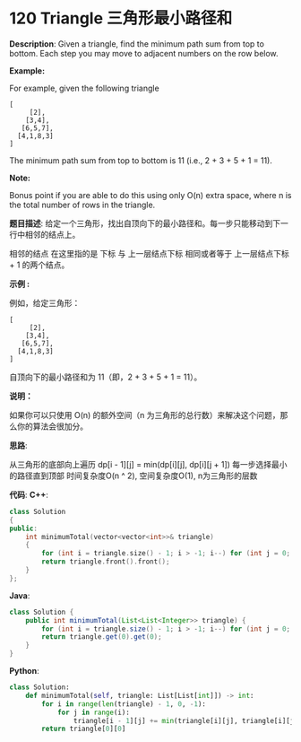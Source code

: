 # 120 Triangle 三角形最小路径和

__Description__:
Given a triangle, find the minimum path sum from top to bottom. Each step you may move to adjacent numbers on the row below.

__Example:__

For example, given the following triangle

```text
[
     [2],
    [3,4],
   [6,5,7],
  [4,1,8,3]
]
```

The minimum path sum from top to bottom is 11 (i.e., 2 + 3 + 5 + 1 = 11).

__Note:__

Bonus point if you are able to do this using only O(n) extra space, where n is the total number of rows in the triangle.

__题目描述__:
给定一个三角形，找出自顶向下的最小路径和。每一步只能移动到下一行中相邻的结点上。

相邻的结点 在这里指的是 下标 与 上一层结点下标 相同或者等于 上一层结点下标 + 1 的两个结点。

__示例 :__

例如，给定三角形：

```text
[
     [2],
    [3,4],
   [6,5,7],
  [4,1,8,3]
]
```

自顶向下的最小路径和为 11（即，2 + 3 + 5 + 1 = 11）。

__说明：__

如果你可以只使用 O(n) 的额外空间（n 为三角形的总行数）来解决这个问题，那么你的算法会很加分。

__思路__:

从三角形的底部向上遍历
dp[i - 1][j] = min(dp[i][j], dp[i][j + 1])
每一步选择最小的路径直到顶部
时间复杂度O(n ^ 2), 空间复杂度O(1), n为三角形的层数

__代码__:
__C++__:

```C++
class Solution 
{
public:
    int minimumTotal(vector<vector<int>>& triangle) 
    {
        for (int i = triangle.size() - 1; i > -1; i--) for (int j = 0; j < i; j++) triangle[i - 1][j] += min(triangle[i][j], triangle[i][j + 1]);
        return triangle.front().front();
    }
};
```

__Java__:

```Java
class Solution {
    public int minimumTotal(List<List<Integer>> triangle) {
        for (int i = triangle.size() - 1; i > -1; i--) for (int j = 0; j < i; j++) triangle.get(i - 1).set(j, triangle.get(i - 1).get(j) + Math.min(triangle.get(i).get(j), triangle.get(i).get(j + 1)));
        return triangle.get(0).get(0);
    }
}
```

__Python__:

```Python
class Solution:
    def minimumTotal(self, triangle: List[List[int]]) -> int:
        for i in range(len(triangle) - 1, 0, -1):
            for j in range(i):
                triangle[i - 1][j] += min(triangle[i][j], triangle[i][j + 1])
        return triangle[0][0]
```
